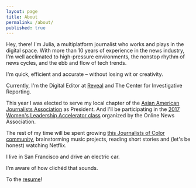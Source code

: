 ```yaml
---
layout: page
title: About
permalink: /about/
published: true
---
```


Hey, there! I'm Julia, a multiplatform journalist who works and plays in the digital space. With more than 10 years of experience in the news industry, I'm well acclimated to high-pressure environments, the nonstop rhythm of news cycles, and the ebb and flow of tech trends.

I'm quick, efficient and accurate – without losing wit or creativity.

Currently, I'm the Digital Editor at [Reveal](https://www.revealnews.org/) and The Center for Investigative Reporting. 

This year I was elected to serve my local chapter of the [Asian American Journalists Association](http://www.aaja.org/) as President. And I'll be participating in the [2017 Women's Leadership Accelerator class](https://journalists.org/programs/womens-leadership-accelerator/2017-class/) organized by the Online News Association. 

The rest of my time will be spent growing [this Journalists of Color community](https://journalistsofcolor.us/), brainstorming music projects, reading short stories and (let's be honest) watching Netflix.

I live in San Francisco and drive an electric car. 

I'm aware of how clichéd that sounds.

To the [resume](/resume/)!
